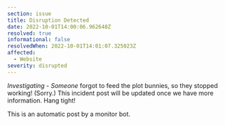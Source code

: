 ```yaml
---
section: issue
title: Disruption Detected
date: 2022-10-01T14:00:06.962648Z
resolved: true
informational: false
resolvedWhen: 2022-10-01T14:01:07.325023Z
affected:
  - Website
severity: disrupted
---
```

*Investigating* - _Someone_ forgot to feed the plot bunnies, so they stopped working! (Sorry.) This incident post will be updated once we have more information. Hang tight!

This is an automatic post by a monitor bot.
        